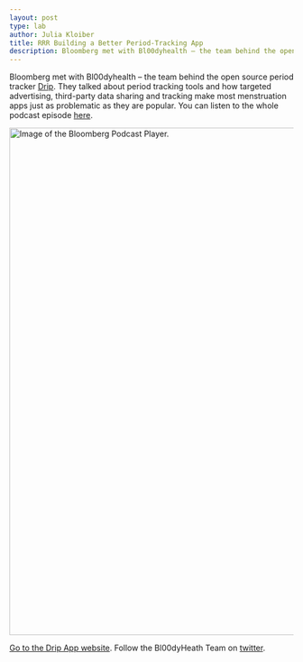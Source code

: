 ```yaml
---
layout: post
type: lab
author: Julia Kloiber
title: RRR Building a Better Period-Tracking App
description: Bloomberg met with Bl00dyhealth – the team behind the open source period tracker
---
```


Bloomberg met with Bl00dyhealth – the team behind the open source period tracker <a href="https://bloodyhealth.gitlab.io/">Drip</a>. 
They talked about period tracking tools and how targeted advertising, third-party data sharing and tracking make most menstruation apps just as problematic as they are popular.
You can listen to the whole podcast episode <a href="https://www.bloomberg.com/news/audio/2019-04-10/building-a-better-period-tracking-app-podcast">here</a>.

<a href="https://www.bloomberg.com/news/audio/2019-04-10/building-a-better-period-tracking-app-podcast"><img src="/assets/img/blog/drip_podcast.png" alt="Image of the Bloomberg Podcast Player." style="width: 900px"></a>







<a href="https://bloodyhealth.gitlab.io/" target="_blank">Go to the Drip App website</a>.
Follow the Bl00dyHeath Team on <a href="https://twitter.com/bl00dyhealth">twitter</a>.
